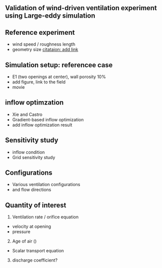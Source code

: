 Validation of wind-driven ventilation experiment using Large-eddy simulation
---

## Reference experiment
- wind speed / roughness length
- geometry size
[citataion: add link]()

## Simulation setup: referencee case
- E1 (two openings at center), wall porosity 10%
- add figure, link to the field
- movie

## inflow optimzation
- Xie and Castro
- Gradient-based inflow optimization
- add inflow optimization result

## Sensitivity study
- inflow condition
- Grid sensitivity study

## Configurations
- Various ventilation configurations  
- and flow directions

## Quantity of interest
1. Ventilation rate / orifice equation
- velocity at opening
- pressure 
2. Age of air ()
- Scalar transport equation
3. discharge coefficient?


